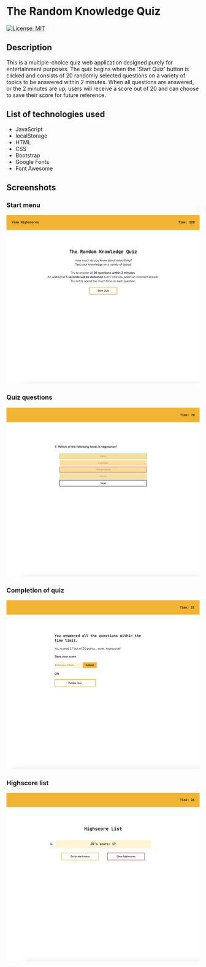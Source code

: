 # The Random Knowledge Quiz

[![License: MIT](https://img.shields.io/badge/License-MIT-yellow.svg)](https://opensource.org/licenses/MIT)

## Description 

This is a multiple-choice quiz web application designed purely for entertainment purposes. The quiz begins when the 'Start Quiz' button is clicked and consists of 20 randomly selected questions on a variety of topics to be answered within 2 minutes. When all questions are answered, or the 2 minutes are up, users will receive a score out of 20 and can choose to save their score for future reference.

## List of technologies used

- JavaScript
- localStorage 
- HTML
- CSS 
- Bootstrap
- Google Fonts
- Font Awesome 

## Screenshots

### Start menu
![Quiz start menu screenshot](assets/images/start-screenshot.png)

### Quiz questions
![Quiz questions screenshot](assets/images/question-screenshot.png)

### Completion of quiz
![Quiz completion screenshot](assets/images/complete-screenshot.png)

### Highscore list
![Quiz highscore list screenshot](assets/images/highscores-screenshot.png)

